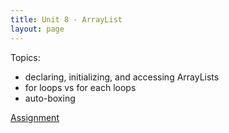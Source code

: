 ```yaml
---
title: Unit 8 - ArrayList
layout: page
---
```


Topics:
- declaring, initializing, and accessing ArrayLists
- for loops vs for each loops
- auto-boxing

[Assignment](Unit8_Assignment)


